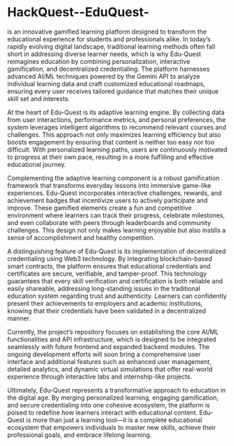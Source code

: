 # HackQuest--EduQuest-
is an innovative gamified learning platform designed to transform the educational experience for students and professionals alike. In today’s rapidly evolving digital landscape, traditional learning methods often fall short in addressing diverse learner needs, which is why Edu-Quest reimagines education by combining personalization, interactive gamification, and decentralized credentialing. The platform harnesses advanced AI/ML techniques powered by the Gemini API to analyze individual learning data and craft customized educational roadmaps, ensuring every user receives tailored guidance that matches their unique skill set and interests.

At the heart of Edu-Quest is its adaptive learning engine. By collecting data from user interactions, performance metrics, and personal preferences, the system leverages intelligent algorithms to recommend relevant courses and challenges. This approach not only maximizes learning efficiency but also boosts engagement by ensuring that content is neither too easy nor too difficult. With personalized learning paths, users are continuously motivated to progress at their own pace, resulting in a more fulfilling and effective educational journey.

Complementing the adaptive learning component is a robust gamification framework that transforms everyday lessons into immersive game-like experiences. Edu-Quest incorporates interactive challenges, rewards, and achievement badges that incentivize users to actively participate and improve. These gamified elements create a fun and competitive environment where learners can track their progress, celebrate milestones, and even collaborate with peers through leaderboards and community challenges. This design not only makes learning enjoyable but also instills a sense of accomplishment and healthy competition.

A distinguishing feature of Edu-Quest is its implementation of decentralized credentialing using Web3 technology. By integrating blockchain-based smart contracts, the platform ensures that educational credentials and certificates are secure, verifiable, and tamper-proof. This technology guarantees that every skill verification and certification is both reliable and easily shareable, addressing long-standing issues in the traditional education system regarding trust and authenticity. Learners can confidently present their achievements to employers and academic institutions, knowing that their credentials have been validated in a decentralized manner.

Currently, the project’s repository focuses on establishing the core AI/ML functionalities and API infrastructure, which is designed to be integrated seamlessly with future frontend and expanded backend modules. The ongoing development efforts will soon bring a comprehensive user interface and additional features such as enhanced user management, detailed analytics, and dynamic virtual simulations that offer real-world experience through interactive labs and internship-like projects.

Ultimately, Edu-Quest represents a transformative approach to education in the digital age. By merging personalized learning, engaging gamification, and secure credentialing into one cohesive ecosystem, the platform is poised to redefine how learners interact with educational content. Edu-Quest is more than just a learning tool—it is a complete educational ecosystem that empowers individuals to master new skills, achieve their professional goals, and embrace lifelong learning.

